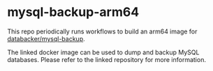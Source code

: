 # mysql-backup-arm64

This repo periodically runs workflows to build an arm64 image for [databacker/mysql-backup](https://github.com/databacker/mysql-backup).

The linked docker image can be used to dump and backup MySQL databases. Please refer to the linked repository for more information.
